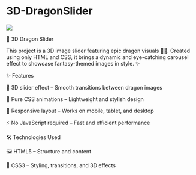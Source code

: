# 3D-DragonSlider

![](./images/images/3D-ImageSlider.gif)

🐉 3D Dragon Slider

This project is a 3D image slider featuring epic dragon visuals 🐲🔥.
Created using only HTML and CSS, it brings a dynamic and eye-catching carousel effect to showcase fantasy-themed images in style. ✨

✨ Features

🐉 3D slider effect – Smooth transitions between dragon images

🎨 Pure CSS animations – Lightweight and stylish design

📱 Responsive layout – Works on mobile, tablet, and desktop

⚡ No JavaScript required – Fast and efficient performance

🛠 Technologies Used

🖼 HTML5 – Structure and content

🎨 CSS3 – Styling, transitions, and 3D effects
